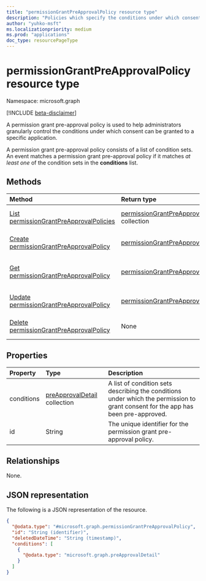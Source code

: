 ```yaml
---
title: "permissionGrantPreApprovalPolicy resource type"
description: "Policies which specify the conditions under which consent can be granted to a specific application."
author: "yuhko-msft"
ms.localizationpriority: medium
ms.prod: "applications"
doc_type: resourcePageType
---
```


# permissionGrantPreApprovalPolicy resource type

Namespace: microsoft.graph

[!INCLUDE [beta-disclaimer](../../includes/beta-disclaimer.md)]

A permission grant pre-approval policy is used to help administrators granularly control the conditions under which consent can be granted to a specific application.

A permission grant pre-approval policy consists of a list of condition sets. An event matches a permission grant pre-approval policy if it matches _at least one_ of the condition sets in the **conditions** list.


## Methods
|Method|Return type|Description|
|:---|:---|:---|
|[List permissionGrantPreApprovalPolicies](../api/policyroot-list-permissiongrantpreapprovalpolicies.md)|[permissionGrantPreApprovalPolicy](../resources/permissiongrantpreapprovalpolicy.md) collection|Get a list of the [permissionGrantPreApprovalPolicy](../resources/permissiongrantpreapprovalpolicy.md) objects and their properties.|
|[Create permissionGrantPreApprovalPolicy](../api/policyroot-post-permissiongrantpreapprovalpolicies.md)|[permissionGrantPreApprovalPolicy](../resources/permissiongrantpreapprovalpolicy.md)|Create a new [permissionGrantPreApprovalPolicy](../resources/permissiongrantpreapprovalpolicy.md) object.|
|[Get permissionGrantPreApprovalPolicy](../api/permissiongrantpreapprovalpolicy-get.md)|[permissionGrantPreApprovalPolicy](../resources/permissiongrantpreapprovalpolicy.md)|Read the properties and relationships of a [permissionGrantPreApprovalPolicy](../resources/permissiongrantpreapprovalpolicy.md) object.|
|[Update permissionGrantPreApprovalPolicy](../api/permissiongrantpreapprovalpolicy-update.md)|[permissionGrantPreApprovalPolicy](../resources/permissiongrantpreapprovalpolicy.md)|Update the properties of a [permissionGrantPreApprovalPolicy](../resources/permissiongrantpreapprovalpolicy.md) object.|
|[Delete permissionGrantPreApprovalPolicy](../api/permissiongrantpreapprovalpolicy-delete.md)|None|Deletes a [permissionGrantPreApprovalPolicy](../resources/permissiongrantpreapprovalpolicy.md) object.|


## Properties
|Property|Type|Description|
|:---|:---|:---|
|conditions|[preApprovalDetail](../resources/preapprovaldetail.md) collection|A list of condition sets describing the conditions under which the permission to grant consent for the app has been pre-approved.|
|id|String|The unique identifier for the permission grant pre-approval policy.|

## Relationships
None.

## JSON representation
The following is a JSON representation of the resource.
<!-- {
  "blockType": "resource",
  "keyProperty": "id",
  "@odata.type": "microsoft.graph.permissionGrantPreApprovalPolicy",
  "baseType": "microsoft.graph.directoryObject",
  "openType": false
}
-->
``` json
{
  "@odata.type": "#microsoft.graph.permissionGrantPreApprovalPolicy",
  "id": "String (identifier)",
  "deletedDateTime": "String (timestamp)",
  "conditions": [
    {
      "@odata.type": "microsoft.graph.preApprovalDetail"
    }
  ]
}
```

